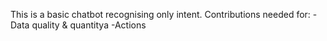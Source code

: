 This is a basic chatbot recognising only intent.
Contributions needed for:
  -Data quality & quantitya
  -Actions
